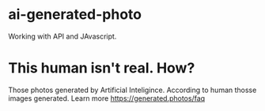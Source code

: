# ai-generated-photo
Working with API and JAvascript.
# This human isn't real. How?
Those photos generated by Artificial Inteligince. According to human thosse images generated. Learn more https://generated.photos/faq

